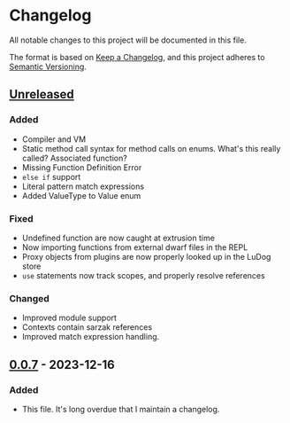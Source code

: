 # Changelog

All notable changes to this project will be documented in this file.

The format is based on [Keep a Changelog](https://keepachangelog.com/en/1.1.0/), and this project adheres to [Semantic Versioning](https://semver.org/spec/v2.0.0.html).

## [Unreleased]

### Added

- Compiler and VM
- Static method call syntax for method calls on enums. What's this really called? Associated function?
- Missing Function Definition Error
- `else if` support
- Literal pattern match expressions
- Added ValueType to Value enum

### Fixed

- Undefined function are now caught at extrusion time
- Now importing functions from external dwarf files in the REPL
- Proxy objects from plugins are now properly looked up in the LuDog store
- `use` statements now track scopes, and properly resolve references

### Changed

- Improved module support
- Contexts contain sarzak references
- Improved match expression handling.

## [0.0.7] - 2023-12-16

### Added

- This file.
It's long overdue that I maintain a changelog.

[unreleased]: https://github.com/uberfoo/dwarf/compare/v0.0.7...feature/compiler
[0.0.7]: https://github.com/uberFoo/dwarf/releases/tag/v0.0.7